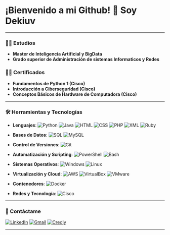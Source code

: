 # ¡Bienvenido a mi Github! 👋 Soy Dekiuv

---

### 👨‍💻 Estudios

- **Master de Inteligencia Artificial y BigData**
- **Grado superior de Administración de sistemas Informaticos y Redes**


### 👨‍💻 Certificados
- **Fundamentos de Python 1 (Cisco)**
- **Introducción a Ciberseguridad (Cisco)**
- **Conceptos Básicos de Hardware de Computadora (Cisco)**

---

### 🛠️ Herramientas y Tecnologías
- **Lenguajes**: 
  ![Python](https://img.shields.io/badge/Python-3776AB?style=flat&logo=python&logoColor=white)
  ![Java](https://img.shields.io/badge/Java-007396?style=flat&logo=java&logoColor=white)
  ![HTML](https://img.shields.io/badge/HTML5-E34F26?style=flat&logo=html5&logoColor=white)
  ![CSS](https://img.shields.io/badge/CSS3-1572B6?style=flat&logo=css3&logoColor=white)
  ![PHP](https://img.shields.io/badge/PHP-777BB4?style=flat&logo=php&logoColor=white)
  ![XML](https://img.shields.io/badge/XML-FF6600?style=flat&logo=xml&logoColor=white)
  ![Ruby](https://img.shields.io/badge/Ruby-CC342D?style=flat&logo=ruby&logoColor=white)

- **Bases de Datos**:
  ![SQL](https://img.shields.io/badge/SQL-4479A1?style=flat&logo=sql&logoColor=white) 
  ![MySQL](https://img.shields.io/badge/MySQL-4479A1?style=flat&logo=mysql&logoColor=white)

- **Control de Versiones**:
  ![Git](https://img.shields.io/badge/Git-F05032?style=flat&logo=git&logoColor=white)

- **Automatización y Scripting**: 
  ![PowerShell](https://img.shields.io/badge/PowerShell-5391FE?style=flat&logo=powershell&logoColor=white)
  ![Bash](https://img.shields.io/badge/Bash-4EAA25?style=flat&logo=gnu-bash&logoColor=white)

- **Sistemas Operativos**: 
  ![Windows](https://img.shields.io/badge/Windows-0078D6?style=flat&logo=windows&logoColor=white)
  ![Linux](https://img.shields.io/badge/Linux-FCC624?style=flat&logo=linux&logoColor=black)

- **Virtualización y Cloud**: 
  ![AWS](https://img.shields.io/badge/AWS-232F3E?style=flat&logo=amazon-aws&logoColor=white)
  ![VirtualBox](https://img.shields.io/badge/VirtualBox-183A61?style=flat&logo=virtualbox&logoColor=white)
  ![VMware](https://img.shields.io/badge/VMware-607078?style=flat&logo=vmware&logoColor=white)
  
- **Contenedores**: 
  ![Docker](https://img.shields.io/badge/Docker-2496ED?style=flat&logo=docker&logoColor=white)

- **Redes y Tecnología**: 
  ![Cisco](https://img.shields.io/badge/Cisco-1BA0D7?style=flat&logo=cisco&logoColor=white)
  
---

### 💬 Contáctame
[![LinkedIn](https://img.shields.io/badge/LinkedIn-0077B5?style=flat&logo=linkedin&logoColor=white)](https://www.linkedin.com/in/tu-perfil)
[![Gmail](https://img.shields.io/badge/Gmail-D14836?style=flat&logo=gmail&logoColor=white)](mailto:tu-email@gmail.com)
[![Credly](https://img.shields.io/badge/Credly-FF6B00?style=flat&logo=acclaim&logoColor=white)](https://www.credly.com/users/diego-roque-valero)

---



